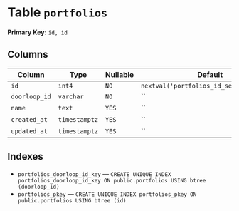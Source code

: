 # Table `portfolios`

**Primary Key:** `id, id`

## Columns

| Column | Type | Nullable | Default |
|---|---|---|---|
| `id` | `int4` | `NO` | `nextval('portfolios_id_seq'::regclass)` |
| `doorloop_id` | `varchar` | `NO` | `` |
| `name` | `text` | `YES` | `` |
| `created_at` | `timestamptz` | `YES` | `` |
| `updated_at` | `timestamptz` | `YES` | `` |

## Indexes

- `portfolios_doorloop_id_key` — `CREATE UNIQUE INDEX portfolios_doorloop_id_key ON public.portfolios USING btree (doorloop_id)`
- `portfolios_pkey` — `CREATE UNIQUE INDEX portfolios_pkey ON public.portfolios USING btree (id)`